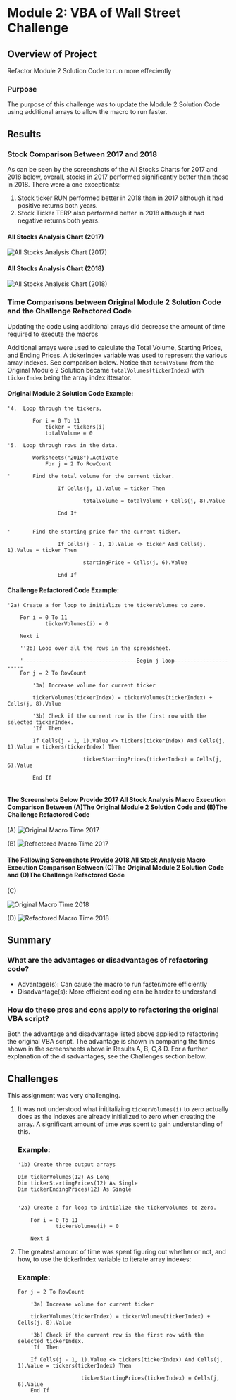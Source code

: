 # Module 2: VBA of Wall Street Challenge

## Overview of Project
Refactor Module 2 Solution Code to run more effeciently

### Purpose
The purpose of this challenge was to update the Module 2 Solution Code using additional arrays to allow the macro to run faster.

## Results

### Stock Comparison Between 2017 and 2018
As can be seen by the screenshots of the All Stocks Charts for 2017 and 2018 below, overall, stocks in 2017 performed significantly better than those in 2018.
There were a one exceptionts:
1. Stock ticker RUN performed better in 2018 than in 2017 although it had positive returns both years.
2. Stock Ticker TERP also performed better in 2018 although it had negative returns both years.

#### All Stocks Analysis Chart (2017)                                            
![All Stocks Analysis Chart (2017)](Resources/VBA_Challenge_Chart_2017.png)      
#### All Stocks Analysis Chart (2018)
![All Stocks Analysis Chart (2018)](Resources/VBA_Challenge_Chart_2018.png)


### Time Comparisons between Original Module 2 Solution Code and the Challenge Refactored Code
Updating the code using additional arrays did decrease the amount of time required to execute the macros

Additional arrays were used to calculate the Total Volume, Starting Prices, and Ending Prices.  A tickerIndex variable was used to represent the various array indexes.  See comparison below.  Notice that `totalVolume` from the Original Module 2 Solution became `totalVolumes(tickerIndex)` with `tickerIndex` being the array index itterator.

#### Original Module 2 Solution Code Example:
```
'4.  Loop through the tickers.

        For i = 0 To 11
            ticker = tickers(i)
            totalVolume = 0

'5.  Loop through rows in the data.

        Worksheets("2018").Activate
            For j = 2 To RowCount
            
'       Find the total volume for the current ticker.

                If Cells(j, 1).Value = ticker Then
                        
                        totalVolume = totalVolume + Cells(j, 8).Value
                        
                End If
                
            
'       Find the starting price for the current ticker.

                If Cells(j - 1, 1).Value <> ticker And Cells(j, 1).Value = ticker Then
                        
                        startingPrice = Cells(j, 6).Value
                        
                End If
```

#### Challenge Refactored Code Example:
```
'2a) Create a for loop to initialize the tickerVolumes to zero.
    
    For i = 0 To 11
            tickerVolumes(i) = 0
            
    Next i
    
    ''2b) Loop over all the rows in the spreadsheet.
    
    '------------------------------------Begin j loop----------------------
    For j = 2 To RowCount
    
        '3a) Increase volume for current ticker
        
        tickerVolumes(tickerIndex) = tickerVolumes(tickerIndex) + Cells(j, 8).Value
        
        '3b) Check if the current row is the first row with the selected tickerIndex.
        'If  Then
            
        If Cells(j - 1, 1).Value <> tickers(tickerIndex) And Cells(j, 1).Value = tickers(tickerIndex) Then
                        
                        tickerStartingPrices(tickerIndex) = Cells(j, 6).Value
                        
        End If
        
```




#### **The Screenshots Below Provide 2017 All Stock Analysis Macro Execution Comparison Between (A)The Original Module 2 Solution Code and (B)The Challenge Refactored Code**                                            
(A)
![Original Macro Time 2017](Resources/Module_2.5.3_2017_Time_Output.png)

(B)
![Refactored Macro Time 2017](Resources/VBA_Challenge_2017.png)

#### **The Following Screenshots Provide 2018 All Stock Analysis Macro Execution Comparison Between (C)The Original Module 2 Solution Code and (D)The Challenge Refactored Code**                                            
(C)

![Original Macro Time 2018](Resources/Module_2.5.3_2018_Time_Output.png)

(D)
![Refactored Macro Time 2018](Resources/VBA_Challenge_2018.png)




## Summary  

### What are the advantages or disadvantages of refactoring code?
- Advantage(s): Can cause the macro to run faster/more efficiently
- Disadvantage(s): More efficient coding can be harder to understand

### How do these pros and cons apply to refactoring the original VBA script?
Both the advantage and disadvantage listed above applied to refactoring the original VBA script.  The advantage is shown in comparing the times shown in the screensheets above in Results A, B, C,& D.  For a further explanation of the disadvantages, see the Challenges section below.


## Challenges
This assignment was very challenging.
1. It was not understood what inititalizing `tickerVolumes(i)` to zero actually does as the indexes are already initialized to zero when creating the array.
   A significant amount of time was spent to gain understanding of this.
    ### Example:
    ```
    '1b) Create three output arrays
    
    Dim tickerVolumes(12) As Long
    Dim tickerStartingPrices(12) As Single
    Dim tickerEndingPrices(12) As Single
    
    
    '2a) Create a for loop to initialize the tickerVolumes to zero.
    
        For i = 0 To 11
                tickerVolumes(i) = 0
            
        Next i
     ```
2. The greatest amount of time was spent figuring out whether or not, and how, to use the tickerIndex variable to iterate array indexes:
    ### Example:
    ```
    For j = 2 To RowCount
    
        '3a) Increase volume for current ticker
        
        tickerVolumes(tickerIndex) = tickerVolumes(tickerIndex) + Cells(j, 8).Value
        
        '3b) Check if the current row is the first row with the selected tickerIndex.
        'If  Then
            
        If Cells(j - 1, 1).Value <> tickers(tickerIndex) And Cells(j, 1).Value = tickers(tickerIndex) Then
                        
                        tickerStartingPrices(tickerIndex) = Cells(j, 6).Value
        End If
     ```
